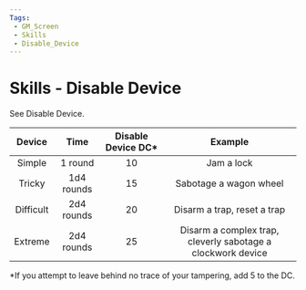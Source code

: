 ```yaml
---
Tags:
 - GM_Screen
 - Skills
 - Disable_Device
---
```

# Skills - Disable Device

See Disable Device.

| **Device** |  **Time**  | **Disable Device DC*** |         **Example**         |
|:----------:|:----------:|:----------------------:|:---------------------------:|
|   Simple   |  1 round   |           10           |         Jam a lock          |
|   Tricky   | 1d4 rounds |           15           |   Sabotage a wagon wheel    |
| Difficult  | 2d4 rounds |           20           | Disarm a trap, reset a trap |
|  Extreme   | 2d4 rounds |           25           |    Disarm a complex trap, cleverly sabotage a clockwork device                         |

*If you attempt to leave behind no trace of your tampering, add 5 to the DC.
